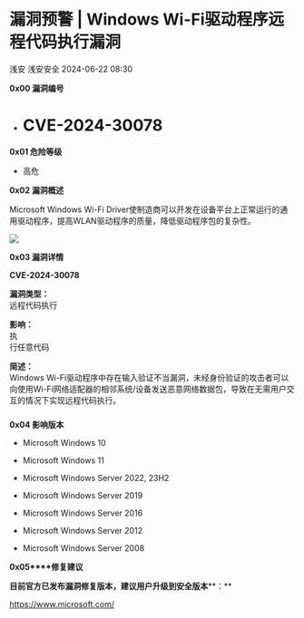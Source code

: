 #  漏洞预警 | Windows Wi-Fi驱动程序远程代码执行漏洞   
浅安  浅安安全   2024-06-22 08:30  
  
**0x00 漏洞编号**  
- # CVE-2024-30078  
  
**0x01 危险等级**  
- 高危  
  
**0x02 漏洞概述**  
  
Microsoft Windows Wi-Fi Driver使制造商可以开发在设备平台上正常运行的通用驱动程序，提高WLAN驱动程序的质量，降低驱动程序包的复杂性。  
  
![](https://mmbiz.qpic.cn/sz_mmbiz_png/7stTqD182SVleaDeU1ibPickZJzpKIF4Mcm9iaHXXSDJfzdooHoG4ZA4iaHupxCYLp8HtE2qPLEqYibUd5u3E3Nmiczw/640?wx_fmt=other&wxfrom=5&wx_lazy=1&wx_co=1&tp=webp "")  
  
**0x03 漏洞详情**  
  
**CVE-2024-30078**  
  
**漏洞类型：**  
远程代码执行  
  
**影响：**  
执  
行任意代码  
  
**简述：**  
Windows Wi-Fi驱动程序中存在输入验证不当漏洞，未经身份验证的攻击者可以向使用Wi-Fi网络适配器的相邻系统/设备发送恶意网络数据包，导致在无需用户交互的情况下实现远程代码执行。   
###   
  
**0x04 影响版本**  
- Microsoft Windows 10  
  
- Microsoft Windows 11  
  
- Microsoft Windows Server 2022, 23H2  
  
- Microsoft Windows Server 2019  
  
- Microsoft Windows Server 2016  
  
- Microsoft Windows Server 2012  
  
- Microsoft Windows Server 2008  
  
**0x05****修复建议**  
  
**目前官方已发布漏洞修复版本，建议用户升级到安全版本****：**  
  
https://www.microsoft.com/  
  
  
  
